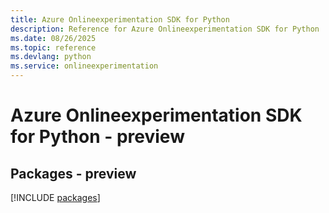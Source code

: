```yaml
---
title: Azure Onlineexperimentation SDK for Python
description: Reference for Azure Onlineexperimentation SDK for Python
ms.date: 08/26/2025
ms.topic: reference
ms.devlang: python
ms.service: onlineexperimentation
---
```

# Azure Onlineexperimentation SDK for Python - preview
## Packages - preview
[!INCLUDE [packages](onlineexperimentation-index.md)]